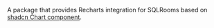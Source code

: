 A package that provides Recharts integration for SQLRooms based on [shadcn Chart component](https://ui.shadcn.com/docs/components/chart).
